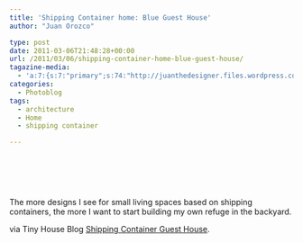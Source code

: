 ```yaml
---
title: 'Shipping Container home: Blue Guest House'
author: "Juan Orozco" 

type: post
date: 2011-03-06T21:48:28+00:00
url: /2011/03/06/shipping-container-home-blue-guest-house/
tagazine-media:
  - 'a:7:{s:7:"primary";s:74:"http://juanthedesigner.files.wordpress.com/2011/03/container10-600x400.jpg";s:6:"images";a:1:{s:74:"http://juanthedesigner.files.wordpress.com/2011/03/container10-600x400.jpg";a:6:{s:8:"file_url";s:74:"http://juanthedesigner.files.wordpress.com/2011/03/container10-600x400.jpg";s:5:"width";s:3:"600";s:6:"height";s:3:"400";s:4:"type";s:5:"image";s:4:"area";s:6:"240000";s:9:"file_path";s:0:"";}}s:6:"videos";a:0:{}s:11:"image_count";s:1:"1";s:6:"author";s:7:"8033531";s:7:"blog_id";s:8:"17975075";s:9:"mod_stamp";s:19:"2011-03-06 22:48:28";}'
categories:
  - Photoblog
tags:
  - architecture
  - Home
  - shipping container

---
```

&nbsp;

<p style="text-align:center;">
  <a href="http://tinyhouseblog.com/pre-fab/shipping-container-guest-house/"><img src='http://juanthedesigner.files.wordpress.com/2011/03/container10-600x400.jpg?resize=580%2C387' alt='' data-recalc-dims="1" /></a>
</p>

&nbsp;

The more designs I see for small living spaces based on shipping containers, the more I want to start building my own refuge in the backyard.

via Tiny House Blog [Shipping Container Guest House][1].

&nbsp;

 [1]: http://tinyhouseblog.com/pre-fab/shipping-container-guest-house/